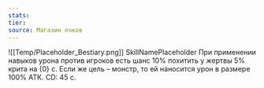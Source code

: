 ```yaml
---
stats: 
tier: 
source: Магазин очков
---
```

![[Temp/Placeholder_Bestiary.png]]
SkillNamePlaceholder
При применении навыков урона против игроков есть шанс 10% похитить у жертвы 5% крита на {0} с. Если же цель – монстр, то ей наносится урон в размере 100% АТК. CD: 45 с.
